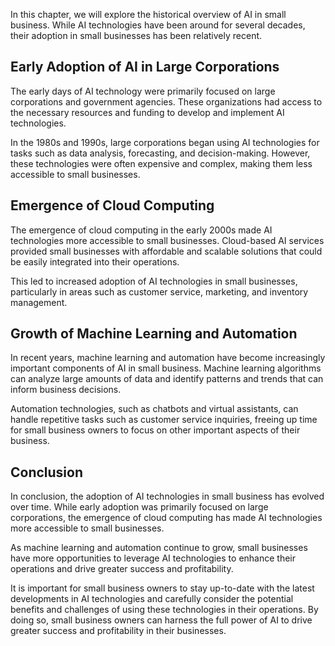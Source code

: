 
In this chapter, we will explore the historical overview of AI in small business. While AI technologies have been around for several decades, their adoption in small businesses has been relatively recent.

Early Adoption of AI in Large Corporations
------------------------------------------

The early days of AI technology were primarily focused on large corporations and government agencies. These organizations had access to the necessary resources and funding to develop and implement AI technologies.

In the 1980s and 1990s, large corporations began using AI technologies for tasks such as data analysis, forecasting, and decision-making. However, these technologies were often expensive and complex, making them less accessible to small businesses.

Emergence of Cloud Computing
----------------------------

The emergence of cloud computing in the early 2000s made AI technologies more accessible to small businesses. Cloud-based AI services provided small businesses with affordable and scalable solutions that could be easily integrated into their operations.

This led to increased adoption of AI technologies in small businesses, particularly in areas such as customer service, marketing, and inventory management.

Growth of Machine Learning and Automation
-----------------------------------------

In recent years, machine learning and automation have become increasingly important components of AI in small business. Machine learning algorithms can analyze large amounts of data and identify patterns and trends that can inform business decisions.

Automation technologies, such as chatbots and virtual assistants, can handle repetitive tasks such as customer service inquiries, freeing up time for small business owners to focus on other important aspects of their business.

Conclusion
----------

In conclusion, the adoption of AI technologies in small business has evolved over time. While early adoption was primarily focused on large corporations, the emergence of cloud computing has made AI technologies more accessible to small businesses.

As machine learning and automation continue to grow, small businesses have more opportunities to leverage AI technologies to enhance their operations and drive greater success and profitability.

It is important for small business owners to stay up-to-date with the latest developments in AI technologies and carefully consider the potential benefits and challenges of using these technologies in their operations. By doing so, small business owners can harness the full power of AI to drive greater success and profitability in their businesses.

